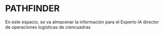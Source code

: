 # PATHFINDER
En este espacio, se va almacenar la información para el Experto IA director de operaciones logísticas de ciencuadras
